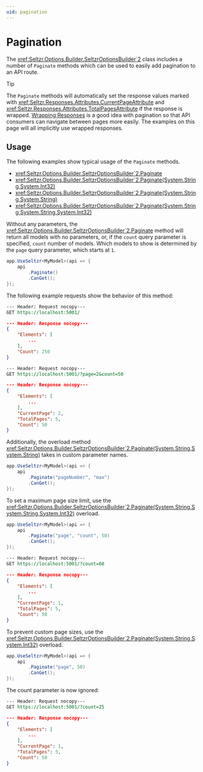 ```yaml
---
uid: pagination
---
```


# Pagination
The <xref:Seltzr.Options.Builder.SeltzrOptionsBuilder`2> class includes a number of `Paginate` methods which can be used to easily add pagination to an API route.

> [!TIP]
> The `Paginate` methods will automatically set the response values marked with <xref:Seltzr.Responses.Attributes.CurrentPageAttribute> and <xref:Seltzr.Responses.Attributes.TotalPagesAttribute> if the response is wrapped. [Wrapping Responses](xref:response-wrapping) is a good idea with pagination so that API consumers can navigate between pages more easily. The examples on this page will all implicitly use wrapped responses.

## Usage
The following examples show typical usage of the `Paginate` methods.

- <xref:Seltzr.Options.Builder.SeltzrOptionsBuilder`2.Paginate>
- <xref:Seltzr.Options.Builder.SeltzrOptionsBuilder`2.Paginate(System.String,System.Int32)>
- <xref:Seltzr.Options.Builder.SeltzrOptionsBuilder`2.Paginate(System.String,System.String)>
- <xref:Seltzr.Options.Builder.SeltzrOptionsBuilder`2.Paginate(System.String,System.String,System.Int32)>

Without any parameters, the <xref:Seltzr.Options.Builder.SeltzrOptionsBuilder`2.Paginate> method will return all models with no parameters, or, if the `count` query parameter is specified, `count` number of models. Which models to show is determined by the `page` query parameter, which starts at `1`.

```csharp
app.UseSeltzr<MyModel>(api => {
	api
		.Paginate()
		.CanGet();
});
```

The following example requests show the behavior of this method:
```rest
--- Header: Request nocopy---
GET https://localhost:5001/
```

```json
--- Header: Response nocopy---
{
	"Elements": [
		...
	],
	"Count": 250
}
```

```rest
--- Header: Request nocopy---
GET https://localhost:5001/?page=2&count=50
```

```json
--- Header: Response nocopy---
{
	"Elements": [
		...
	],
	"CurrentPage": 2,
	"TotalPages": 5,
	"Count": 50
}
```

Additionally, the overload method <xref:Seltzr.Options.Builder.SeltzrOptionsBuilder`2.Paginate(System.String,System.String)> takes in custom parameter names.

```csharp
app.UseSeltzr<MyModel>(api => {
	api
		.Paginate("pageNumber", "max")
		.CanGet();
});
```

To set a maximum page size limit, use the <xref:Seltzr.Options.Builder.SeltzrOptionsBuilder`2.Paginate(System.String,System.String,System.Int32)> overload.

```csharp
app.UseSeltzr<MyModel>(api => {
	api
		.Paginate("page", "count", 50)
		.CanGet();
});
```

```rest
--- Header: Request nocopy---
GET https://localhost:5001/?count=60
```

```json
--- Header: Response nocopy---
{
	"Elements": [
		...
	],
	"CurrentPage": 1,
	"TotalPages": 5,
	"Count": 50
}
```

To prevent custom page sizes, use the <xref:Seltzr.Options.Builder.SeltzrOptionsBuilder`2.Paginate(System.String,System.Int32)> overload.

```csharp
app.UseSeltzr<MyModel>(api => {
	api
		.Paginate("page", 50)
		.CanGet();
});
```

The count parameter is now ignored:
```rest
--- Header: Request nocopy---
GET https://localhost:5001/?count=25
```

```json
--- Header: Response nocopy---
{
	"Elements": [
		...
	],
	"CurrentPage": 1,
	"TotalPages": 5,
	"Count": 50
}
```